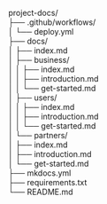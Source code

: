 project-docs/  
├── .github/workflows/  
│   └── deploy.yml  
├── docs/  
│   ├── index.md  
│   ├── business/  
│   │   ├── index.md  
│   │   ├── introduction.md  
│   │   └── get-started.md  
│   ├── users/  
│   │   ├── index.md  
│   │   ├── introduction.md  
│   │   └── get-started.md  
│   └── partners/  
│       ├── index.md  
│       ├── introduction.md  
│       └── get-started.md  
├── mkdocs.yml  
├── requirements.txt  
└── README.md  
